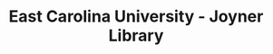 ---
layout: repo
title: "East Carolina University - Joyner Library"
id: 4878
permalink: repos/4878/
---